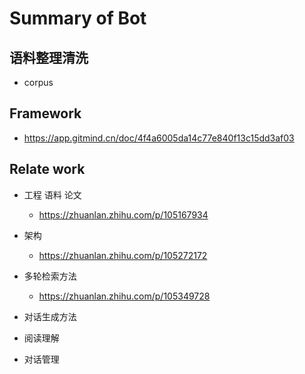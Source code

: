 
# Summary of Bot

## 语料整理清洗
+ corpus

## Framework
+ https://app.gitmind.cn/doc/4f4a6005da14c77e840f13c15dd3af03

## Relate work
+ 工程 语料 论文
    + https://zhuanlan.zhihu.com/p/105167934
+ 架构
    + https://zhuanlan.zhihu.com/p/105272172
+ 多轮检索方法
    + https://zhuanlan.zhihu.com/p/105349728
+ 对话生成方法

+ 阅读理解

+ 对话管理

